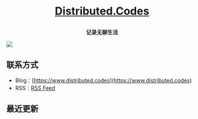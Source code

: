**<p align="center">[Distributed.Codes](https://www.distributed.codes)</p>**
====

**<p align="center">记录无聊生活</p>**
[![](https://raw.githubusercontent.com/superleeyom/blog/main/img/IMG_216.JPEG)](https://www.distributed.codes)

## 联系方式
- Blog：[https://www.distributed.codes](https://www.distributed.codes)
- RSS：[RSS Feed](https://raw.githubusercontent.com/LRSnowX/blog/master/feed.xml)

## 最近更新
